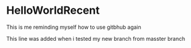# HelloWorldRecent
This is me reminding myself how to use gitbhub again

This line was added when i tested my new branch from masster branch
